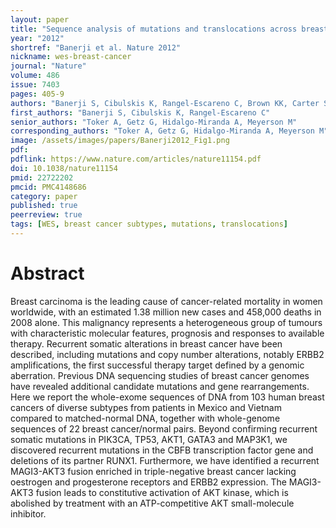 ```yaml
---
layout: paper
title: "Sequence analysis of mutations and translocations across breast cancer subtypes"
year: "2012"
shortref: "Banerji et al. Nature 2012"
nickname: wes-breast-cancer
journal: "Nature"
volume: 486
issue: 7403
pages: 405-9
authors: "Banerji S, Cibulskis K, Rangel-Escareno C, Brown KK, Carter SL, Frederick AM, Lawrence MS, Sivachenko AY, Sougnez C, Zou L, Cortes ML, Fernandez-Lopez JC, Peng S, Ardlie KG, Auclair D, Bautista-Piña V, Duke F, Francis J, Jung J, Maffuz-Aziz A, Onofrio RC, Parkin M, Pho NH, Quintanar-Jurado V, Ramos AH, Rebollar-Vega R, Rodriguez-Cuevas S, Romero-Cordoba SL, Schumacher SE, Stransky N, Thompson KM, Uribe-Figueroa L, Baselga J, Beroukhim R, Polyak K, Sgroi DC, Richardson AL, Jimenez-Sanchez G, Lander ES, Gabriel SB, Garraway LA, Golub TR, Melendez-Zajgla J, Toker A, Getz G, Hidalgo-Miranda A, Meyerson M"
first_authors: "Banerji S, Cibulskis K, Rangel-Escareno C"
senior_authors: "Toker A, Getz G, Hidalgo-Miranda A, Meyerson M"
corresponding_authors: "Toker A, Getz G, Hidalgo-Miranda A, Meyerson M"
image: /assets/images/papers/Banerji2012_Fig1.png
pdf:
pdflink: https://www.nature.com/articles/nature11154.pdf
doi: 10.1038/nature11154
pmid: 22722202
pmcid: PMC4148686
category: paper
published: true
peerreview: true
tags: [WES, breast cancer subtypes, mutations, translocations]
---
```


# Abstract

Breast carcinoma is the leading cause of cancer-related mortality in women worldwide, with an estimated 1.38 million new cases and 458,000 deaths in 2008 alone. This malignancy represents a heterogeneous group of tumours with characteristic molecular features, prognosis and responses to available therapy. Recurrent somatic alterations in breast cancer have been described, including mutations and copy number alterations, notably ERBB2 amplifications, the first successful therapy target defined by a genomic aberration. Previous DNA sequencing studies of breast cancer genomes have revealed additional candidate mutations and gene rearrangements. Here we report the whole-exome sequences of DNA from 103 human breast cancers of diverse subtypes from patients in Mexico and Vietnam compared to matched-normal DNA, together with whole-genome sequences of 22 breast cancer/normal pairs. Beyond confirming recurrent somatic mutations in PIK3CA, TP53, AKT1, GATA3 and MAP3K1, we discovered recurrent mutations in the CBFB transcription factor gene and deletions of its partner RUNX1. Furthermore, we have identified a recurrent MAGI3-AKT3 fusion enriched in triple-negative breast cancer lacking oestrogen and progesterone receptors and ERBB2 expression. The MAGI3-AKT3 fusion leads to constitutive activation of AKT kinase, which is abolished by treatment with an ATP-competitive AKT small-molecule inhibitor.


